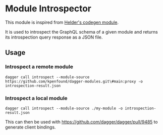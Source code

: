 # Module Introspector

This module is inspired from [Helder's codegen module](https://daggerverse.dev/mod/github.com/helderco/daggerverse/codegen).

It is used to introspect the GraphQL schema of a given module and returns its introspection query response as a JSON file.

## Usage

### Introspect a remote module

```shell
dagger call introspect --module-source https://github.com/kpenfound/dagger-modules.git\#main:proxy -o introspection-result.json
```

### Introspect a local module

```shell
dagger call introspect --module-source ./my-module -o introspection-result.json
```

This can then be used with https://github.com/dagger/dagger/pull/9485 to generate client bindings.